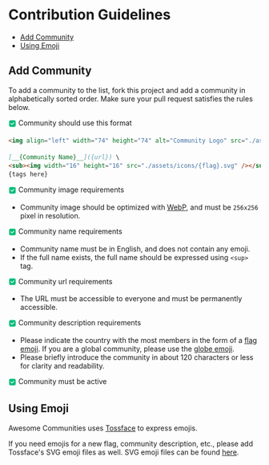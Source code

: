 <!-- omit in toc -->
# Contribution Guidelines

- [Add Community](#add-community)
- [Using Emoji](#using-emoji)

## Add Community

To add a community to the list, fork this project and add a community in alphabetically sorted order.
Make sure your pull request satisfies the rules below.

<sub><img width="16" height="16" src="./assets/icons/white_check_mark.svg" /></sub> Community should use this format

```markdown
<img align="left" width="74" height="74" alt="Community Logo" src="./assets/communities/{name}.webp">

[__{Community Name}__]({url}) \
<sub><img width="16" height="16" src="./assets/icons/{flag}.svg" /></sub> {description here} \
{tags here}
```

<sub><img width="16" height="16" src="./assets/icons/white_check_mark.svg" /></sub> Community image requirements

- Community image should be optimized with [WebP](https://developers.google.com/speed/webp), and must be `256x256` pixel in resolution.

<sub><img width="16" height="16" src="./assets/icons/white_check_mark.svg" /></sub> Community name requirements

- Community name must be in English, and does not contain any emoji.
- If the full name exists, the full name should be expressed using `<sup>` tag.

<sub><img width="16" height="16" src="./assets/icons/white_check_mark.svg" /></sub> Community url requirements

- The URL must be accessible to everyone and must be permanently accessible.

<sub><img width="16" height="16" src="./assets/icons/white_check_mark.svg" /></sub> Community description requirements

- Please indicate the country with the most members in the form of a [flag emoji](#using-emoji). If you are a global community, please use the [globe emoji](#using-emoji).
- Please briefly introduce the community in about 120 characters or less for clarity and readability.

<sub><img width="16" height="16" src="./assets/icons/white_check_mark.svg" /></sub> Community must be active

## Using Emoji

Awesome Communities uses [Tossface](https://emojipedia.org/toss-face) to express emojis.

If you need emojis for a new flag, community description, etc., please add Tossface's SVG emoji files as well. SVG emoji files can be found [here](https://github.com/toss/tossface/tree/main/dist/svg/).
